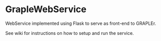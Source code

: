 # GrapleWebService
WebService implemented using Flask to serve as front-end to GRAPLEr.

See wiki for instructions on how to setup and run the service.
